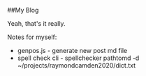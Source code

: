 ##My Blog

Yeah, that's it really.

Notes for myself:

* genpos.js - generate new post md file
* spell check cli - spellchecker pathtomd -d ~/projects/raymondcamden2020/dict.txt 
